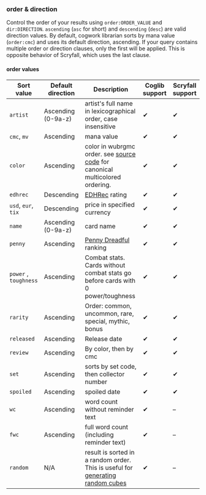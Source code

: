 ### order & direction

Control the order of your results using `order:ORDER_VALUE` and `dir:DIRECTION`. `ascending` (`asc` for short) and `descending` (`desc`) are valid direction values.
By default, cogwork librarian sorts by mana value (`order:cmc`) and uses its default direction, ascending. 
If your query contains multiple order or direction clauses, only the first will be applied. This is opposite behavior of Scryfall, which uses the last clause.

#### order values

| Sort value             | Default direction  | Description                                                                                                                                           | Coglib support | Scryfall support |
|------------------------|--------------------|-------------------------------------------------------------------------------------------------------------------------------------------------------|----------------|------------------|
| `artist`               | Ascending (0-9a-z) | artist's full name in lexicographical order, case insensitive                                                                                         | ✔              | ✔                |
| `cmc`, `mv`            | Ascending          | mana value                                                                                                                                            | ✔              | ✔                |
| `color`                | Ascending          | color in wubrgmc order. see [source code](https://github.com/dsoskey/mtgql-js/blob/main/src/filters/sort.ts#L30) for canonical multicolored ordering. | ✔              | ✔                |
| `edhrec`               | Descending         | [EDHRec](https://edhrec.com) rating                                                                                                                   | ✔              | ✔                |
| `usd`, `eur`, `tix`    | Descending         | price in specified currency                                                                                                                           | ✔              | ✔                |
| `name`                 | Ascending (0-9a-z) | card name                                                                                                                                             | ✔              | ✔                |
| `penny`                | Ascending          | [Penny Dreadful](http://pdmtgo.com/) ranking                                                                                                          | ✔              | ✔                |
| `power`  , `toughness` | Ascending          | Combat stats. Cards without combat stats go before cards with 0 power/toughness                                                                       | ✔              | ✔                |
| `rarity`               | Ascending          | Order: common, uncommon, rare, special, mythic, bonus                                                                                                 | ✔              | ✔                |
| `released`             | Ascending          | Release date                                                                                                                                          | ✔              | ✔                |
| `review`               | Ascending          | By color, then by cmc                                                                                                                                 | ✔              | ✔                |
| `set`                  | Ascending          | sorts by set code, then collector number                                                                                                              | ✔              | ✔                |
| `spoiled`              | Ascending          | spoiled date                                                                                                                                          | ✔              | ✔                |
| `wc`                   | Ascending          | word count without reminder text                                                                                                                      | ✔              | –                |
| `fwc`                  | Ascending          | full word count (including reminder text)                                                                                                             | ✔              | –                |
| `random`               | N/A                | result is sorted in a random order. This is useful for [generating random cubes](/user-guide/advanced-techniques#generating-random-cubes)             | ✔              | –                |

